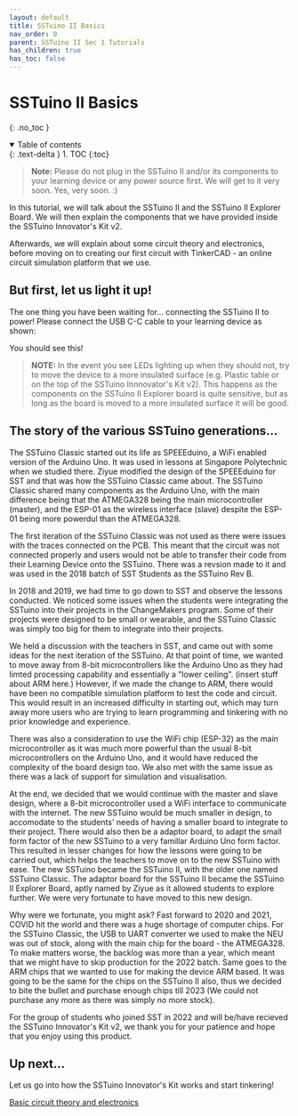 ```yaml
---
layout: default
title: SSTuino II Basics
nav_order: 0
parent: SSTuino II Sec 1 Tutorials
has_children: true
has_toc: false
---
```


# SSTuino II Basics

{: .no_toc }

<details open markdown="block">
  <summary>
    Table of contents
  </summary>
  {: .text-delta }
1. TOC
{:toc}
</details>

> **Note:** Please do not plug in the SSTuino II and/or its components to your learning device or any power source first. We will get to it very soon. Yes, very soon. :)

In this tutorial, we will talk about the SSTuino II and the SSTuino II Explorer Board. We will then explain the components that we have provided inside the SSTuino Innovator's Kit v2. 

Afterwards, we will explain about some circuit theory and electronics, before moving on to creating our first circuit with TinkerCAD - an online circuit simulation platform that we use.

## But first, let us light it up!

The one thing you have been waiting for... connecting the SSTuino II to power! Please connect the USB C-C cable to your learning device as shown:

You should see this!

> **NOTE:** In the event you see LEDs lighting up when they should not, try to move the device to a more insulated surface (e.g. Plastic table or on the top of the SSTuino Innnovator's Kit v2). This happens as the components on the SSTuino II Explorer board is quite sensitive, but as long as the board is moved to a more insulated surface it will be good.

## The story of the various SSTuino generations...

The SSTuino Classic started out its life as SPEEEduino, a WiFi enabled version of the Arduino Uno. It was used in lessons at Singapore Polytechnic when we studied there. Ziyue modified the design of the SPEEEduino for SST and that was how the SSTuino Classic came about. The SSTuino Classic shared many components as the Arduino Uno, with the main difference being that the ATMEGA328 being the main microcontroller (master), and the ESP-01 as the wireless interface (slave) despite the ESP-01 being more powerdul than the ATMEGA328.

The first iteration of the SSTuino Classic was not used as there were issues with the traces connected on the PCB. This meant that the circuit was not connected properly and users would not be able to transfer their code from their Learning Device onto the SSTuino. There was a revsion made to it and was used in the 2018 batch of SST Students as the SSTuino Rev B.

In 2018 and 2019, we had time to go down to SST and observe the lessons conducted. We noticed some issues when the students were integrating the SSTuino into their projects in the ChangeMakers program. Some of their projects were designed to be small or wearable, and the SSTuino Classic was simply too big for them to integrate into their projects.

We held a discussion with the teachers in SST, and came out with some ideas for the next iteration of the SSTuino. At that point of time, we wanted to move away from 8-bit microcontrollers like the Arduino Uno as they had limted processing capability and essentially a "lower ceiling". (insert stuff about ARM here.) However, if we made the change to ARM, there would have been no compatible simulation platform to test the code and circuit. This would result in an increased difficulty in starting out, which may turn away more users who are trying to learn programming and tinkering with no prior knowledge and experience.

There was also a consideration to use the WiFi chip (ESP-32) as the main microcontroller as it was much more powerful than the usual 8-bit microcontrollers on the Arduino Uno, and it would have reduced the complexity of the board design too. We also met with the same issue as there was a lack of support for simulation and visualisation.

At the end, we decided that we would continue with the master and slave design, where a 8-bit microcontroller used a WiFi interface to communicate with the internet. The new SSTuino would be much smaller in design, to accomodate to the students' needs of having a smaller board to integrate to their project. There would also then be a adaptor board, to adapt the small form factor of the new SSTuino to a very famillar Arduino Uno form factor. This resulted in lesser changes for how the lessons were going to be carried out, which helps the teachers to move on to the new SSTuino with ease. The new SSTuino became the SSTuino II, with the older one named SSTuino Classic. The adaptor board for the SSTuino II became the SSTuino II Explorer Board, aptly named by Ziyue as it allowed students to explore further. We were very fortunate to have moved to this new design.

Why were we fortunate, you might ask? Fast forward to 2020 and 2021, COVID hit the world and there was a huge shortage of computer chips. For the SSTuino Classic, the USB to UART converter we used to make the NEU was out of stock, along with the main chip for the board - the ATMEGA328. To make matters worse, the backlog was more than a year, which meant that we might have to skip production for the 2022 batch. Same goes to the ARM chips that we wanted to use for making the device ARM based. It was going to be the same for the chips on the SSTuino II also, thus we decided to bite the bullet and purchase enough chips till 2023 (We could not purchase any more as there was simply no more stock).

For the group of students who joined SST in 2022 and will be/have recieved the SSTuino Innovator's Kit v2, we thank you for your patience and hope that you enjoy using this product.

## Up next...

Let us go into how the SSTuino Innovator's Kit works and start tinkering!

[Basic circuit theory and electronics](page2.md)